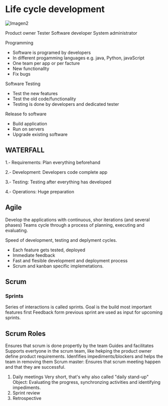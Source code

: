 # Life cycle development


![Imagen2](https://user-images.githubusercontent.com/114703394/231704976-ead5d4e8-918f-4a70-b4aa-6c397f0a7899.png)


Product owner 
Tester
Software developer
System administrator


Programming 
- Software is programed by developers
- In different progamming languages e.g. java, Python, javaScript
- One team per app or per facture
- New functionallty
- Fix bugs

Software Testing
- Test the new features
- Test the old code/functionality
- Testing is done by developers and dedicated tester

Release fo software
- Build application 
- Run on servers
- Upgrade existing software


## WATERFALL

1.- Requirements: Plan everything beforehand

2.- Development: Developers code complete app

3.- Testing: Testing after everything has developed

4.- Operations: Huge preparation 





## Agile
Develop the applications with continuous, shor iterations (and several phases)
Teams cycle through a process of planning, executing and evaluating. 

Speed of development, testing and deplyment cycles.
- Each feature gets tested, deployed
- Immediate feedback
- Fast and flesible development and deployment process
- Scrum and kanban specific implemetations. 

## Scrum

### Sprints
Series of interactions is called sprints.
Goal is the build most important features first
Feedback form previous sprint are used as input for upcoming sprints.

## Scrum Roles
Ensures that scrum is done propertly by the team 
Guides and facilitates
Supports evertyone in the scrum team, like hekping the product owner define product requirements. 
Idenfifies impediments/blockers and helps the team in removing them 
Scrum master: Ensures that scrum meeting happen and that they are successful.  
1) Daily meetings
    Very short, that's why also called "daily stand-up"
    Object: Evaluating the progress, synchronzing activities and identifying impediments. 
2) Sprint review
3) Retrospective 
